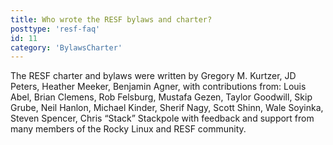 ```yaml
---
title: Who wrote the RESF bylaws and charter?
posttype: 'resf-faq'
id: 11
category: 'BylawsCharter'
---
```


The RESF charter and bylaws were written by Gregory M. Kurtzer, JD Peters, Heather Meeker, Benjamin Agner, with contributions from: Louis Abel, Brian Clemens, Rob Felsburg, Mustafa Gezen, Taylor Goodwill, Skip Grube, Neil Hanlon, Michael Kinder, Sherif Nagy, Scott Shinn, Wale Soyinka, Steven Spencer, Chris “Stack” Stackpole with feedback and support from many members of the Rocky Linux and RESF community.